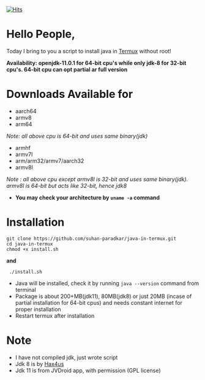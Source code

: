 [![Hits](https://hits.seeyoufarm.com/api/count/incr/badge.svg?url=https%3A%2F%2Fgithub.com%2Fsuhan-paradkar%2Fjava-in-termux&count_bg=%2367CB1B&title_bg=%23555555&icon=&icon_color=%23E7E7E7&title=hits&edge_flat=true)](https://hits.seeyoufarm.com)

# Hello People,
Today I bring to you a script to install java in [Termux](https://termux.com) without root!

**Availability: openjdk-11.0.1 for 64-bit cpu's while only jdk-8 for 32-bit cpu's. 64-bit cpu can opt partial ar full version**

# Downloads Available for

- aarch64
- armv8
- arm64

_Note: all above cpu is 64-bit and uses same binary(jdk)_

- armhf
- armv7l
- arm/arm32/armv7/aarch32
- armv8l

_Note : all above cpu except armv8l is 32-bit and uses same binary(jdk). armv8l is 64-bit but acts like 32-bit, hence jdk8_

- **You may check your architecture by `uname -a` command**

# Installation
```
git clone https://github.com/suhan-paradkar/java-in-termux.git
cd java-in-termux
chmod +x install.sh
```
**and**

```
 ./install.sh
```
- Java will be installed, check it by running `java --version` command from terminal
- Package is about 200+MB(jdk11), 80MB(jdk8) or just 20MB (incase of partial installation for 64-bit cpus) and needs constant internet for proper installation
- Restart termux after installation


# Note
- I have not compiled jdk, just wrote script
- Jdk 8 is by [Hax4us](https://github.com/Hax4us/java)
- Jdk 11 is from JVDroid app, with permission (GPL license)

